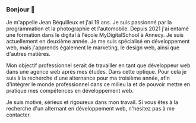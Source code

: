 ### Bonjour 👋
Je m'appelle Jean Béquilleux et j'ai 19 ans. Je suis passionné par la programmation et la photographie et l'automobile. Depuis 2021 j'ai entamé une formation dans le digital à l'école MyDigitalSchool à Annecy. Je suis actuellement en deuxième année. Je me suis spécialisé en développement web, mais j'apprends également le marketing, le design web, ainsi que d'autres matières.

Mon objectif professionnel serait de travailler en tant que développeur web dans une agence web après mes études. Dans cette optique. Pour cela je suis à la recherche d'une alternance pour ma troisième année, afin d'intégrer le monde professionnel dans ce milieu la et de pouvoir mettre en pratique mes compétences en développement web.

Je suis motivé, sérieux et rigoureux dans mon travail. Si vous êtes à la recherche d'un alternant en développement web, n'hésitez pas à me contacter.
